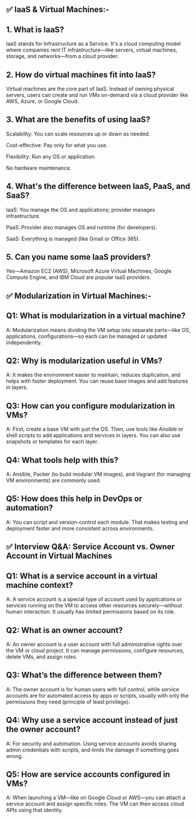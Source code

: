 ## ✅ IaaS & Virtual Machines:-

## 1. What is IaaS?

IaaS stands for Infrastructure as a Service. It's a cloud computing model where companies rent IT infrastructure—like servers, virtual machines, storage, and networks—from a cloud provider.

## 2. How do virtual machines fit into IaaS?

Virtual machines are the core part of IaaS. Instead of owning physical servers, users can create and run VMs on-demand via a cloud provider like AWS, Azure, or Google Cloud.

## 3. What are the benefits of using IaaS?

Scalability: You can scale resources up or down as needed.

Cost-effective: Pay only for what you use.

Flexibility: Run any OS or application.

No hardware maintenance.

## 4. What's the difference between IaaS, PaaS, and SaaS?

IaaS: You manage the OS and applications; provider manages infrastructure.

PaaS: Provider also manages OS and runtime (for developers).

SaaS: Everything is managed (like Gmail or Office 365).

## 5. Can you name some IaaS providers?

Yes—Amazon EC2 (AWS), Microsoft Azure Virtual Machines, Google Compute Engine, and IBM Cloud are popular IaaS providers.

## ✅ Modularization in Virtual Machines:-

## Q1: What is modularization in a virtual machine?

A: Modularization means dividing the VM setup into separate parts—like OS, applications, configurations—so each can be managed or updated independently.

## Q2: Why is modularization useful in VMs?

A: It makes the environment easier to maintain, reduces duplication, and helps with faster deployment. You can reuse base images and add features in layers.

## Q3: How can you configure modularization in VMs?

A: First, create a base VM with just the OS. Then, use tools like Ansible or shell scripts to add applications and services in layers. You can also use snapshots or templates for each layer.


## Q4: What tools help with this?

A: Ansible, Packer (to build modular VM images), and Vagrant (for managing VM environments) are commonly used.

## Q5: How does this help in DevOps or automation?

A: You can script and version-control each module. That makes testing and deployment faster and more consistent across environments.

## ✅ Interview Q&A: Service Account vs. Owner Account in Virtual Machines

## Q1: What is a service account in a virtual machine context?
A: A service account is a special type of account used by applications or services running on the VM to access other resources securely—without human interaction. It usually has limited permissions based on its role.

## Q2: What is an owner account?
A: An owner account is a user account with full administrative rights over the VM or cloud project. It can manage permissions, configure resources, delete VMs, and assign roles.

## Q3: What’s the difference between them?
A: The owner account is for human users with full control, while service accounts are for automated access by apps or scripts, usually with only the permissions they need (principle of least privilege).

## Q4: Why use a service account instead of just the owner account?
A: For security and automation. Using service accounts avoids sharing admin credentials with scripts, and limits the damage if something goes wrong.

## Q5: How are service accounts configured in VMs?
A: When launching a VM—like on Google Cloud or AWS—you can attach a service account and assign specific roles. The VM can then access cloud APIs using that identity.
